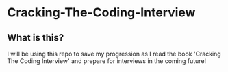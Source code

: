 # Cracking-The-Coding-Interview

## What is this?

 I will be using this repo to save my progression as I read the book 'Cracking The Coding Interview' and prepare for interviews in the coming future!
